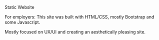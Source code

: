 Static Website

For employers:
This site was built with HTML/CSS, mostly Bootstrap and some Javascript.

Mostly focused on UX/UI and creating an aesthetically pleasing site. 
